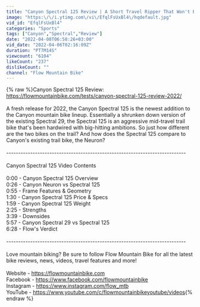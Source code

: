 ```yaml
---
title: "Canyon Spectral 125 Review | A Short Travel Ripper That Won't Be For Everyone"
image: "https:\/\/i.ytimg.com\/vi\/EfqlFsUxBl4\/hqdefault.jpg"
vid_id: "EfqlFsUxBl4"
categories: "Sports"
tags: ["Canyon","Spectral","Review"]
date: "2022-04-08T06:58:26+03:00"
vid_date: "2022-04-06T02:16:09Z"
duration: "PT7M14S"
viewcount: "6104"
likeCount: "237"
dislikeCount: ""
channel: "Flow Mountain Bike"
---
```

{% raw %}Canyon Spectral 125 Review: <a rel="nofollow" target="blank" href="https://flowmountainbike.com/tests/canyon-spectral-125-review-2022/">https://flowmountainbike.com/tests/canyon-spectral-125-review-2022/</a><br /><br />A fresh release for 2022, the Canyon Spectral 125 is the newest addition to the Canyon mountain bike lineup. Essentially a shrunken down version of the existing Spectral 29, the Spectral 125 is an aggressive mid-travel trail bike that's been hardwired with big-hitting ambitions. So just how different are the two bikes on the trail? And how does the Spectral 125 compare to Canyon's existing trail bike, the Neuron?<br /><br />---------------------------------------------------------------------------<br /><br />Canyon Spectral 125 Video Contents<br /><br />0:00​​​​ - Canyon Spectral 125 Overview<br />0:26 - Canyon Neuron vs Spectral 125<br />0:55 - Frame Features &amp; Geometry<br />1:30 - Canyon Spectral 125 Price &amp; Specs<br />1:59 - Canyon Spectral 125 Weight<br />2:25 - Strengths<br />3:39 - Downsides<br />5:57 - Canyon Spectral 29 vs Spectral 125<br />6:28 - Flow's Verdict <br /><br />---------------------------------------------------------------------------<br /><br />Love mountain biking? Be sure to follow Flow Mountain Bike for all the latest bike reviews, news, videos, travel features and more!<br /><br />Website - <a rel="nofollow" target="blank" href="https://flowmountainbike.com​​​​">https://flowmountainbike.com​​​​</a><br />Facebook - <a rel="nofollow" target="blank" href="https://www.facebook.com/flowmountainbike">https://www.facebook.com/flowmountainbike</a><br />Instagram - <a rel="nofollow" target="blank" href="https://www.instagram.com/flow_mtb">https://www.instagram.com/flow_mtb</a><br />YouTube - <a rel="nofollow" target="blank" href="https://www.youtube.com/c/flowmountainbikeyoutube/videos">https://www.youtube.com/c/flowmountainbikeyoutube/videos</a>{% endraw %}
